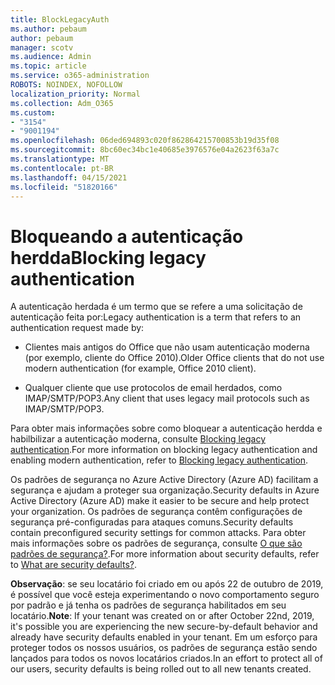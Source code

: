 ```yaml
---
title: BlockLegacyAuth
ms.author: pebaum
author: pebaum
manager: scotv
ms.audience: Admin
ms.topic: article
ms.service: o365-administration
ROBOTS: NOINDEX, NOFOLLOW
localization_priority: Normal
ms.collection: Adm_O365
ms.custom:
- "3154"
- "9001194"
ms.openlocfilehash: 06ded694893c020f862864215700853b19d35f08
ms.sourcegitcommit: 8bc60ec34bc1e40685e3976576e04a2623f63a7c
ms.translationtype: MT
ms.contentlocale: pt-BR
ms.lasthandoff: 04/15/2021
ms.locfileid: "51820166"
---
```

# <a name="blocking-legacy-authentication"></a><span data-ttu-id="4a395-102">Bloqueando a autenticação herdda</span><span class="sxs-lookup"><span data-stu-id="4a395-102">Blocking legacy authentication</span></span>

<span data-ttu-id="4a395-103">A autenticação herdada é um termo que se refere a uma solicitação de autenticação feita por:</span><span class="sxs-lookup"><span data-stu-id="4a395-103">Legacy authentication is a term that refers to an authentication request made by:</span></span>

- <span data-ttu-id="4a395-104">Clientes mais antigos do Office que não usam autenticação moderna (por exemplo, cliente do Office 2010).</span><span class="sxs-lookup"><span data-stu-id="4a395-104">Older Office clients that do not use modern authentication (for example, Office 2010 client).</span></span>

- <span data-ttu-id="4a395-105">Qualquer cliente que use protocolos de email herdados, como IMAP/SMTP/POP3.</span><span class="sxs-lookup"><span data-stu-id="4a395-105">Any client that uses legacy mail protocols such as IMAP/SMTP/POP3.</span></span>

<span data-ttu-id="4a395-106">Para obter mais informações sobre como bloquear a autenticação herdda e habilbilizar a autenticação moderna, consulte [Blocking legacy authentication](https://docs.microsoft.com/azure/active-directory/conditional-access/concept-conditional-access-block-legacy-authentication).</span><span class="sxs-lookup"><span data-stu-id="4a395-106">For more information on blocking legacy authentication and enabling modern authentication, refer to [Blocking legacy authentication](https://docs.microsoft.com/azure/active-directory/conditional-access/concept-conditional-access-block-legacy-authentication).</span></span>

<span data-ttu-id="4a395-107">Os padrões de segurança no Azure Active Directory (Azure AD) facilitam a segurança e ajudam a proteger sua organização.</span><span class="sxs-lookup"><span data-stu-id="4a395-107">Security defaults in Azure Active Directory (Azure AD) make it easier to be secure and help protect your organization.</span></span> <span data-ttu-id="4a395-108">Os padrões de segurança contêm configurações de segurança pré-configuradas para ataques comuns.</span><span class="sxs-lookup"><span data-stu-id="4a395-108">Security defaults contain preconfigured security settings for common attacks.</span></span>
<span data-ttu-id="4a395-109">Para obter mais informações sobre os padrões de segurança, consulte [O que são padrões de segurança?](https://docs.microsoft.com/azure/active-directory/fundamentals/concept-fundamentals-security-defaults).</span><span class="sxs-lookup"><span data-stu-id="4a395-109">For more information about security defaults, refer to [What are security defaults?](https://docs.microsoft.com/azure/active-directory/fundamentals/concept-fundamentals-security-defaults).</span></span> 

<span data-ttu-id="4a395-110">**Observação**: se seu locatário foi criado em ou após 22 de outubro de 2019, é possível que você esteja experimentando o novo comportamento seguro por padrão e já tenha os padrões de segurança habilitados em seu locatário.</span><span class="sxs-lookup"><span data-stu-id="4a395-110">**Note**:  If your tenant was created on or after October 22nd, 2019, it's possible you are experiencing the new secure-by-default behavior and already have security defaults enabled in your tenant.</span></span>  <span data-ttu-id="4a395-111">Em um esforço para proteger todos os nossos usuários, os padrões de segurança estão sendo lançados para todos os novos locatários criados.</span><span class="sxs-lookup"><span data-stu-id="4a395-111">In an effort to protect all of our users, security defaults is being rolled out to all new tenants created.</span></span>
